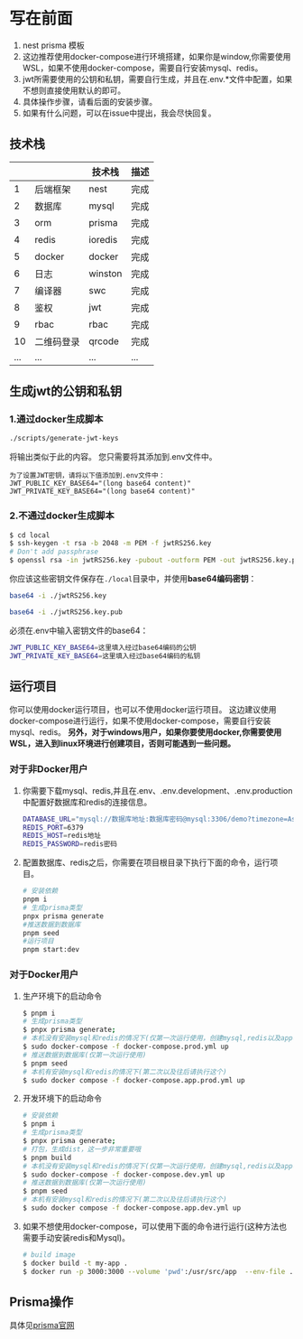 # 写在前面

1. nest prisma 模板
2. 这边推荐使用docker-compose进行环境搭建，如果你是window,你需要使用WSL，如果不使用docker-compose，需要自行安装mysql、redis。
3. jwt所需要使用的公钥和私钥，需要自行生成，并且在.env.\*文件中配置，如果不想则直接使用默认的即可。
4. 具体操作步骤，请看后面的安装步骤。
5. 如果有什么问题，可以在issue中提出，我会尽快回复。

## 技术栈

|     |            | 技术栈  | 描述 |
| --- | ---------- | ------- | ---- |
| 1   | 后端框架   | nest    | 完成 |
| 2   | 数据库     | mysql   | 完成 |
| 3   | orm        | prisma  | 完成 |
| 4   | redis      | ioredis | 完成 |
| 5   | docker     | docker  | 完成 |
| 6   | 日志       | winston | 完成 |
| 7   | 编译器     | swc     | 完成 |
| 8   | 鉴权       | jwt     | 完成 |
| 9   | rbac       | rbac    | 完成 |
| 10  | 二维码登录 | qrcode  | 完成 |
| ... | ...        | ...     | ...  |

## 生成jwt的公钥和私钥

### 1.通过docker生成脚本

```bash
./scripts/generate-jwt-keys
```

将输出类似于此的内容。 您只需要将其添加到.env文件中。

```
为了设置JWT密钥，请将以下值添加到.env文件中：
JWT_PUBLIC_KEY_BASE64="(long base64 content)"
JWT_PRIVATE_KEY_BASE64="(long base64 content)"
```

### 2.不通过docker生成脚本

```bash
$ cd local
$ ssh-keygen -t rsa -b 2048 -m PEM -f jwtRS256.key
# Don't add passphrase
$ openssl rsa -in jwtRS256.key -pubout -outform PEM -out jwtRS256.key.pub
```

你应该这些密钥文件保存在`./local`目录中，并使用**base64编码密钥**：

```bash
base64 -i ./jwtRS256.key

base64 -i ./jwtRS256.key.pub
```

必须在.env中输入密钥文件的base64：

```bash
JWT_PUBLIC_KEY_BASE64=这里填入经过base64编码的公钥
JWT_PRIVATE_KEY_BASE64=这里填入经过base64编码的私钥
```

## 运行项目

你可以使用docker运行项目，也可以不使用docker运行项目。
这边建议使用docker-compose进行运行，如果不使用docker-compose，需要自行安装mysql、redis。
**另外，对于windows用户，如果你要使用docker,你需要使用WSL，进入到linux环境进行创建项目，否则可能遇到一些问题。**

### 对于非Docker用户

1.  你需要下载mysql、redis,并且在.env、.env.development、.env.production中配置好数据库和redis的连接信息。

    ```bash
    DATABASE_URL="mysql://数据库地址:数据库密码@mysql:3306/demo?timezone=Asia/Shanghai"
    REDIS_PORT=6379
    REDIS_HOST=redis地址
    REDIS_PASSWORD=redis密码
    ```

2.  配置数据库、redis之后，你需要在项目根目录下执行下面的命令，运行项目。

    ```bash
    # 安装依赖
    pnpm i
    # 生成prisma类型
    pnpx prisma generate
    #推送数据到数据库
    pnpm seed
    #运行项目
    pnpm start:dev
    ```

### 对于Docker用户

1.  生产环境下的启动命令

    ```bash
    $ pnpm i
    # 生成prisma类型
    $ pnpx prisma generate;
    # 本机没有安装mysql和redis的情况下(仅第一次运行使用，创建mysql,redis以及app容器)
    $ sudo docker-compose -f docker-compose.prod.yml up
    # 推送数据到数据库(仅第一次运行使用)
    $ pnpm seed
    # 本机有安装mysql和redis的情况下(第二次以及往后请执行这个)
    $ sudo docker compose -f docker-compose.app.prod.yml up
    ```

2.  开发环境下的启动命令

    ```bash
    # 安装依赖
    $ pnpm i
    # 生成prisma类型
    $ pnpx prisma generate;
    # 打包，生成dist，这一步非常重要哦
    $ pnpm build
    # 本机没有安装mysql和redis的情况下(仅第一次运行使用，创建mysql,redis以及app容器)
    $ sudo docker-compose -f docker-compose.dev.yml up
    # 推送数据到数据库(仅第一次运行使用)
    $ pnpm seed
    # 本机有安装mysql和redis的情况下(第二次以及往后请执行这个)
    $ sudo docker compose -f docker-compose.app.dev.yml up

    ```

3.  如果不想使用docker-compose，可以使用下面的命令进行运行(这种方法也需要手动安装redis和Mysql)。

    ```bash
    # build image
    $ docker build -t my-app .
    $ docker run -p 3000:3000 --volume 'pwd':/usr/src/app  --env-file .env.development my-app
    ```

## Prisma操作

具体见<a href="https://www.prisma.io/docs/concepts/components/prisma-client/crud">prisma官网</a>
